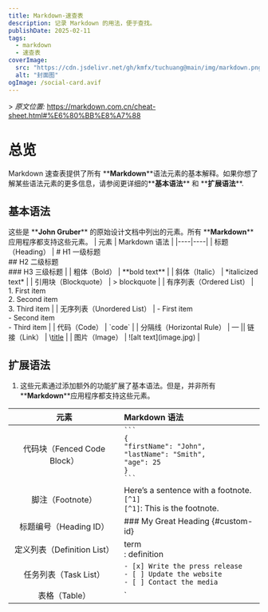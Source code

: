 ```yaml
---
title: Markdown-速查表
description: 记录 Markdown 的用法，便于查找。
publishDate: 2025-02-11
tags:
  - markdown
  - 速查表
coverImage:
  src: "https://cdn.jsdelivr.net/gh/kmfx/tuchuang@main/img/markdown.png"
  alt: "封面图"
ogImage: /social-card.avif
---
```

\> *原文位置:* <https://markdown.com.cn/cheat-sheet.html#%E6%80%BB%E8%A7%88>

# 总览

Markdown 速查表提供了所有 \*\***Markdown**\*\*语法元素的基本解释。如果你想了解某些语法元素的更多信息，请参阅更详细的\*\***基本语法**\*\* 和 \*\***扩展语法**\*\*.

## 基本语法

这些是 \*\***John Gruber**\*\* 的原始设计文档中列出的元素。所有 \*\***Markdown**\*\*应用程序都支持这些元素。
| 元素 | Markdown 语法 |
|----|----|
| 标题（Heading） | # H1 一级标题<br> ## H2 二级标题<br> ### H3 三级标题 |
| 粗体（Bold） | \*\*bold text\*\* |
| 斜体（Italic） | \*italicized text\* |
| 引用块（Blockquote） | > blockquote |
| 有序列表（Ordered List） | 1. First item<br> 2. Second item<br> 3. Third item |
| 无序列表（Unordered List） | - First item<br> - Second item<br> - Third item |
| 代码（Code） | \`code\` |
| 分隔线（Horizontal Rule） | — || 链接（Link） | \\[title](<https://www.example.com>) |
| 图片（Image） | !\[alt text](image.jpg) |

## 扩展语法

1. 这些元素通过添加额外的功能扩展了基本语法。但是，并非所有 \*\***Markdown**\*\*应用程序都支持这些元素。

| 元素 | Markdown 语法 |
|:--:|:---|
| 代码块（Fenced Code Block） | ```` ``` ````<br>`{`<br/>`"firstName": "John",`<br/>`"lastName": "Smith",`<br/>`"age": 25`<br/>`}`<br>```` ``` ```` |
| 脚注（Footnote） | Here’s a sentence with a footnote. `[^1]`<br/>`[^1]`: This is the footnote. |
| 标题编号（Heading ID） | ### My Great Heading {#custom-id} |
| 定义列表（Definition List） | term<br />: definition |
| 任务列表（Task List）| `- [x] Write the press release`<br/>`- [ ] Update the website`<br/>`- [ ] Contact the media` |
| 表格（Table） | `| Syntax | Description |`<br/>`| --- | --- |`<br/>`| Header | Title  |`<br/>`| Paragraph | Text |` |
